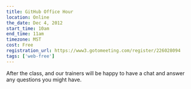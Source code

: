 ```yaml
---
title: GitHub Office Hour
location: Online
the_date: Dec 4, 2012
start_time: 10am
end_time: 11am
timezone: MST
cost: Free
registration_url: https://www3.gotomeeting.com/register/226028094
tags: ['web-free']
---
```


After the class, and our trainers will be happy to have a chat and answer any questions you might have.
